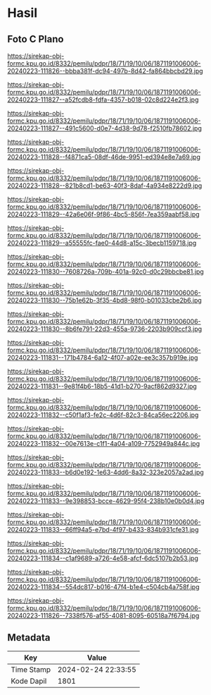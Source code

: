 # Hasil

## Foto C Plano

https://sirekap-obj-formc.kpu.go.id/8332/pemilu/pdpr/18/71/19/10/06/1871191006006-20240223-111826--bbba381f-dc94-497b-8d42-fa864bbcbd29.jpg

https://sirekap-obj-formc.kpu.go.id/8332/pemilu/pdpr/18/71/19/10/06/1871191006006-20240223-111827--a52fcdb8-fdfa-4357-b018-02c8d224e2f3.jpg

https://sirekap-obj-formc.kpu.go.id/8332/pemilu/pdpr/18/71/19/10/06/1871191006006-20240223-111827--491c5600-d0e7-4d38-9d78-f2510fb78602.jpg

https://sirekap-obj-formc.kpu.go.id/8332/pemilu/pdpr/18/71/19/10/06/1871191006006-20240223-111828--f4871ca5-08df-46de-9951-ed394e8e7a69.jpg

https://sirekap-obj-formc.kpu.go.id/8332/pemilu/pdpr/18/71/19/10/06/1871191006006-20240223-111828--821b8cd1-be63-40f3-8daf-4a934e8222d9.jpg

https://sirekap-obj-formc.kpu.go.id/8332/pemilu/pdpr/18/71/19/10/06/1871191006006-20240223-111829--42a6e06f-9f86-4bc5-856f-7ea359aabf58.jpg

https://sirekap-obj-formc.kpu.go.id/8332/pemilu/pdpr/18/71/19/10/06/1871191006006-20240223-111829--a55555fc-fae0-44d8-a15c-3becb1159718.jpg

https://sirekap-obj-formc.kpu.go.id/8332/pemilu/pdpr/18/71/19/10/06/1871191006006-20240223-111830--7608726a-709b-401a-92c0-d0c29bbcbe81.jpg

https://sirekap-obj-formc.kpu.go.id/8332/pemilu/pdpr/18/71/19/10/06/1871191006006-20240223-111830--75b1e62b-3f35-4bd8-98f0-b01033cbe2b6.jpg

https://sirekap-obj-formc.kpu.go.id/8332/pemilu/pdpr/18/71/19/10/06/1871191006006-20240223-111830--8b6fe791-22d3-455a-9736-2203b909ccf3.jpg

https://sirekap-obj-formc.kpu.go.id/8332/pemilu/pdpr/18/71/19/10/06/1871191006006-20240223-111831--171b4784-6a12-4f07-a02e-ee3c357b919e.jpg

https://sirekap-obj-formc.kpu.go.id/8332/pemilu/pdpr/18/71/19/10/06/1871191006006-20240223-111831--9e81f4b6-18b5-41d1-b270-9acf862d9327.jpg

https://sirekap-obj-formc.kpu.go.id/8332/pemilu/pdpr/18/71/19/10/06/1871191006006-20240223-111832--c50f1af3-fe2c-4d6f-82c3-84ca56ec2206.jpg

https://sirekap-obj-formc.kpu.go.id/8332/pemilu/pdpr/18/71/19/10/06/1871191006006-20240223-111832--00e7613e-c1f1-4a04-a109-7752949a844c.jpg

https://sirekap-obj-formc.kpu.go.id/8332/pemilu/pdpr/18/71/19/10/06/1871191006006-20240223-111833--b6d0e192-1e63-4dd6-8a32-323e2057a2ad.jpg

https://sirekap-obj-formc.kpu.go.id/8332/pemilu/pdpr/18/71/19/10/06/1871191006006-20240223-111833--9e398853-bcce-4629-95f4-238b10e0b0d4.jpg

https://sirekap-obj-formc.kpu.go.id/8332/pemilu/pdpr/18/71/19/10/06/1871191006006-20240223-111833--66ff94a5-e7bd-4f97-b433-834b931cfe31.jpg

https://sirekap-obj-formc.kpu.go.id/8332/pemilu/pdpr/18/71/19/10/06/1871191006006-20240223-111834--c1af9689-a726-4e58-afcf-6dc5107b2b53.jpg

https://sirekap-obj-formc.kpu.go.id/8332/pemilu/pdpr/18/71/19/10/06/1871191006006-20240223-111834--554dc817-b016-47f4-b1e4-c504cb4a758f.jpg

https://sirekap-obj-formc.kpu.go.id/8332/pemilu/pdpr/18/71/19/10/06/1871191006006-20240223-111826--7338f576-af55-4081-8095-60518a7f6794.jpg


## Metadata

| Key        | Value               |
| ---------- | ------------------- |
| Time Stamp | 2024-02-24 22:33:55 |
| Kode Dapil | 1801                |



